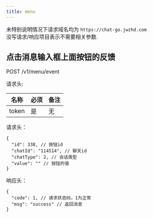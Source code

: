 ```yaml
---
title: menu
---
```


未特别说明情况下请求域名均为 `https://chat-go.jwzhd.com`  
没写请求/响应项目表示不需要相关参数.  

## 点击消息输入框上面按钮的反馈

POST /v1/menu/event

请求头:  

|名称|必须|备注|
|-----|-----|-----|
|token|是|无|

请求头：

```JSONC
{
  "id": 338, // 按钮id
  "chatId": "114514", // 聊天id
  "chatType": 2, // 会话类型
  "value": "" // 按钮的值
}
```

响应头：

```JSONC
{
  "code": 1, // 请求状态码，1为正常
  "msg": "success" // 返回消息
}
```
